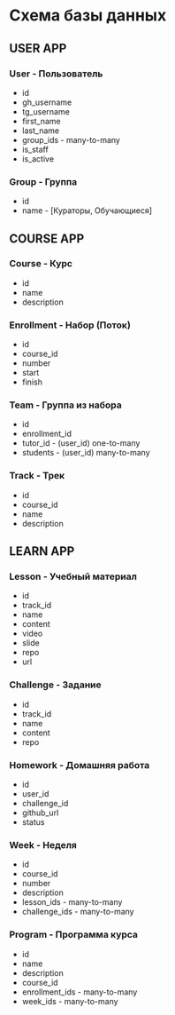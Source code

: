 # Схема базы данных

## USER APP

### User - Пользователь
- id
- gh_username
- tg_username
- first_name 
- last_name
- group_ids - many-to-many
- is_staff
- is_active

### Group - Группа
- id
- name - [Кураторы, Обучающиеся]


## COURSE APP

### Course - Курс
- id
- name
- description

### Enrollment - Набор (Поток)
- id
- course_id
- number
- start
- finish

### Team - Группа из набора
- id
- enrollment_id
- tutor_id - (user_id) one-to-many
- students - (user_id) many-to-many

### Track - Трек
- id
- course_id
- name
- description


## LEARN APP

### Lesson - Учебный материал
- id 
- track_id
- name 
- content
- video
- slide
- repo
- url

### Challenge - Задание
- id
- track_id
- name
- content
- repo

### Homework - Домашняя работа
- id
- user_id
- сhallenge_id
- github_url
- status

### Week - Неделя
- id
- course_id
- number
- description
- lesson_ids - many-to-many
- challenge_ids  - many-to-many

### Program - Программа курса
- id
- name
- description
- course_id
- enrollment_ids - many-to-many
- week_ids - many-to-many
